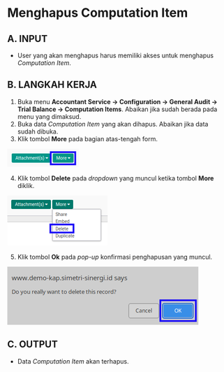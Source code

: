 # Menghapus Computation Item

## A. INPUT

* User yang akan menghapus harus memiliki akses untuk menghapus *Computation Item*.

## B. LANGKAH KERJA

1. Buka menu **Accountant Service -> Configuration -> General Audit -> Trial Balance -> Computation Items**. Abaikan jika sudah berada pada menu yang dimaksud.
2. Buka data *Computation Item* yang akan dihapus. Abaikan jika data sudah dibuka.
3. Klik tombol **More** pada bagian atas-tengah form.

![](../../../img/computation-item/tombol-more.png)

4. Klik tombol **Delete** pada *dropdown* yang muncul ketika tombol **More** diklik.

![](../../../img/computation-item/tombol-more-delete.png)

5. Klik tombol **Ok** pada *pop-up* konfirmasi penghapusan yang muncul.

![](../../../img/computation-item/pop-up-konfirmasi-delete.png)

## C. OUTPUT

* Data *Computation Item* akan terhapus.
